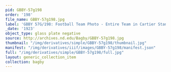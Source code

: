 ```yaml
---
pid: GBBY-57g198
order: '198'
file_name: GBBY-57g198.jpg
label: 'GBBY 57G/198: Football Team Photo - Entire Team in Cartier Stands - 1923'
_date: '1923'
object_type: glass plate negative
source: http://archives.nd.edu/Bagby/GBBY-57g198.jpg
thumbnail: "/img/derivatives/simple/GBBY-57g198/thumbnail.jpg"
manifest: "/img/derivatives/iiif/images/GBBY-57g198/manifest.json"
full: "/img/derivatives/simple/GBBY-57g198/full.jpg"
layout: generic_collection_item
collection: bagby
---
```

